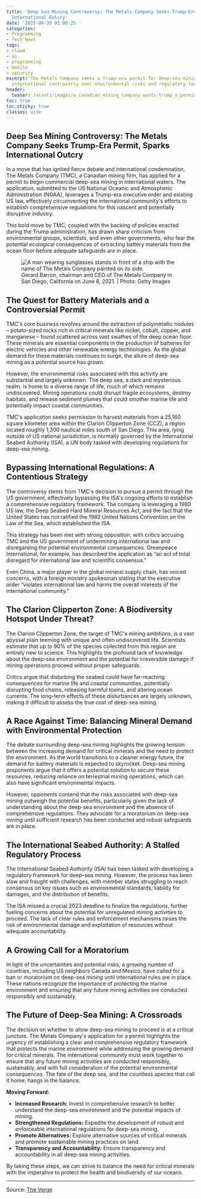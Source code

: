 ```yaml
---
title: 'Deep Sea Mining Controversy: The Metals Company Seeks Trump-Era Permit, Sparks
  International Outcry'
date: '2025-04-30 01:00:25 '
categories:
- Programming
- Tech News
tags:
- cloud
- ai
- programming
- mobile
- security
excerpt: The Metals Company seeks a Trump-era permit for deep-sea mining, sparking
  international controversy over environmental risks and regulatory loopholes.
header:
  teaser: /assets/images/a_canadian_mining_company_wants_trump_s_permission_20250430010024.jpg
toc: true
toc_sticky: true
classes: wide
---
```


## Deep Sea Mining Controversy: The Metals Company Seeks Trump-Era Permit, Sparks International Outcry

In a move that has ignited fierce debate and international condemnation, The Metals Company (TMC), a Canadian mining firm, has applied for a permit to begin commercial deep-sea mining in international waters. The application, submitted to the US National Oceanic and Atmospheric Administration (NOAA), leverages a Trump-era executive order and existing US law, effectively circumventing the international community's efforts to establish comprehensive regulations for this nascent and potentially disruptive industry.

This bold move by TMC, coupled with the backing of policies enacted during the Trump administration, has drawn sharp criticism from environmental groups, scientists, and even other governments, who fear the potential ecological consequences of extracting battery materials from the ocean floor before adequate safeguards are in place.

<figure>

<img alt="A man wearing sunglasses stands in front of a ship with the name of The Metals Company painted on its side." src="https://platform.theverge.com/wp-content/uploads/sites/2/2025/04/gettyimages-1234090775.jpg?quality=90&#038;strip=all&#038;crop=0,0,100,100" />
	<figcaption>Gerard Barron, chairman and CEO of The Metals Company in San Diego, California on June 8, 2021. | Photo: Getty Images</figcaption>
</figure>

## The Quest for Battery Materials and a Controversial Permit

TMC's core business revolves around the extraction of polymetallic nodules – potato-sized rocks rich in critical minerals like nickel, cobalt, copper, and manganese – found scattered across vast swathes of the deep ocean floor. These minerals are essential components in the production of batteries for electric vehicles and other renewable energy technologies. As the global demand for these materials continues to surge, the allure of deep-sea mining as a potential source has grown.

However, the environmental risks associated with this activity are substantial and largely unknown. The deep sea, a dark and mysterious realm, is home to a diverse range of life, much of which remains undiscovered. Mining operations could disrupt fragile ecosystems, destroy habitats, and release sediment plumes that could smother marine life and potentially impact coastal communities.

TMC's application seeks permission to harvest materials from a 25,160 square kilometer area within the Clarion Clipperton Zone (CCZ), a region located roughly 1,300 nautical miles south of San Diego. This area, lying outside of US national jurisdiction, is normally governed by the International Seabed Authority (ISA), a UN body tasked with developing regulations for deep-sea mining.

## Bypassing International Regulations: A Contentious Strategy

The controversy stems from TMC's decision to pursue a permit through the US government, effectively bypassing the ISA's ongoing efforts to establish a comprehensive regulatory framework. The company is leveraging a 1980 US law, the Deep Seabed Hard Mineral Resources Act, and the fact that the United States has not ratified the 1982 United Nations Convention on the Law of the Sea, which established the ISA.

This strategy has been met with strong opposition, with critics accusing TMC and the US government of undermining international law and disregarding the potential environmental consequences. Greenpeace International, for example, has described the application as “an act of total disregard for international law and scientific consensus.”

Even China, a major player in the global mineral supply chain, has voiced concerns, with a foreign ministry spokesman stating that the executive order “violates international law and harms the overall interests of the international community.”

## The Clarion Clipperton Zone: A Biodiversity Hotspot Under Threat?

The Clarion Clipperton Zone, the target of TMC's mining ambitions, is a vast abyssal plain teeming with unique and often undiscovered life. Scientists estimate that up to 90% of the species collected from this region are entirely new to science. This highlights the profound lack of knowledge about the deep-sea environment and the potential for irreversible damage if mining operations proceed without proper safeguards.

Critics argue that disturbing the seabed could have far-reaching consequences for marine life and coastal communities, potentially disrupting food chains, releasing harmful toxins, and altering ocean currents. The long-term effects of these disturbances are largely unknown, making it difficult to assess the true cost of deep-sea mining.

## A Race Against Time: Balancing Mineral Demand with Environmental Protection

The debate surrounding deep-sea mining highlights the growing tension between the increasing demand for critical minerals and the need to protect the environment. As the world transitions to a cleaner energy future, the demand for battery materials is expected to skyrocket. Deep-sea mining proponents argue that it offers a potential solution to secure these resources, reducing reliance on terrestrial mining operations, which can also have significant environmental impacts.

However, opponents contend that the risks associated with deep-sea mining outweigh the potential benefits, particularly given the lack of understanding about the deep-sea environment and the absence of comprehensive regulations. They advocate for a moratorium on deep-sea mining until sufficient research has been conducted and robust safeguards are in place.

## The International Seabed Authority: A Stalled Regulatory Process

The International Seabed Authority (ISA) has been tasked with developing a regulatory framework for deep-sea mining. However, the process has been slow and fraught with challenges, with member states struggling to reach consensus on key issues such as environmental standards, liability for damages, and the distribution of benefits.

The ISA missed a crucial 2023 deadline to finalize the regulations, further fueling concerns about the potential for unregulated mining activities to proceed. The lack of clear rules and enforcement mechanisms raises the risk of environmental damage and exploitation of resources without adequate accountability.

## A Growing Call for a Moratorium

In light of the uncertainties and potential risks, a growing number of countries, including US neighbors Canada and Mexico, have called for a ban or moratorium on deep-sea mining until international rules are in place. These nations recognize the importance of protecting the marine environment and ensuring that any future mining activities are conducted responsibly and sustainably.

## The Future of Deep-Sea Mining: A Crossroads

The decision on whether to allow deep-sea mining to proceed is at a critical juncture. The Metals Company's application for a permit highlights the urgency of establishing a clear and comprehensive regulatory framework that protects the marine environment while addressing the growing demand for critical minerals. The international community must work together to ensure that any future mining activities are conducted responsibly, sustainably, and with full consideration of the potential environmental consequences. The fate of the deep sea, and the countless species that call it home, hangs in the balance.

**Moving Forward:**

*   **Increased Research:** Invest in comprehensive research to better understand the deep-sea environment and the potential impacts of mining.
*   **Strengthened Regulations:** Expedite the development of robust and enforceable international regulations for deep-sea mining.
*   **Promote Alternatives:** Explore alternative sources of critical minerals and promote sustainable mining practices on land.
*   **Transparency and Accountability:** Ensure transparency and accountability in all deep-sea mining activities.

By taking these steps, we can strive to balance the need for critical minerals with the imperative to protect the health and biodiversity of our oceans.


---

Source: [The Verge](https://www.theverge.com/news/658493/battery-critical-minerals-deep-sea-mining-the-metals-company-permit-donald-trump)
